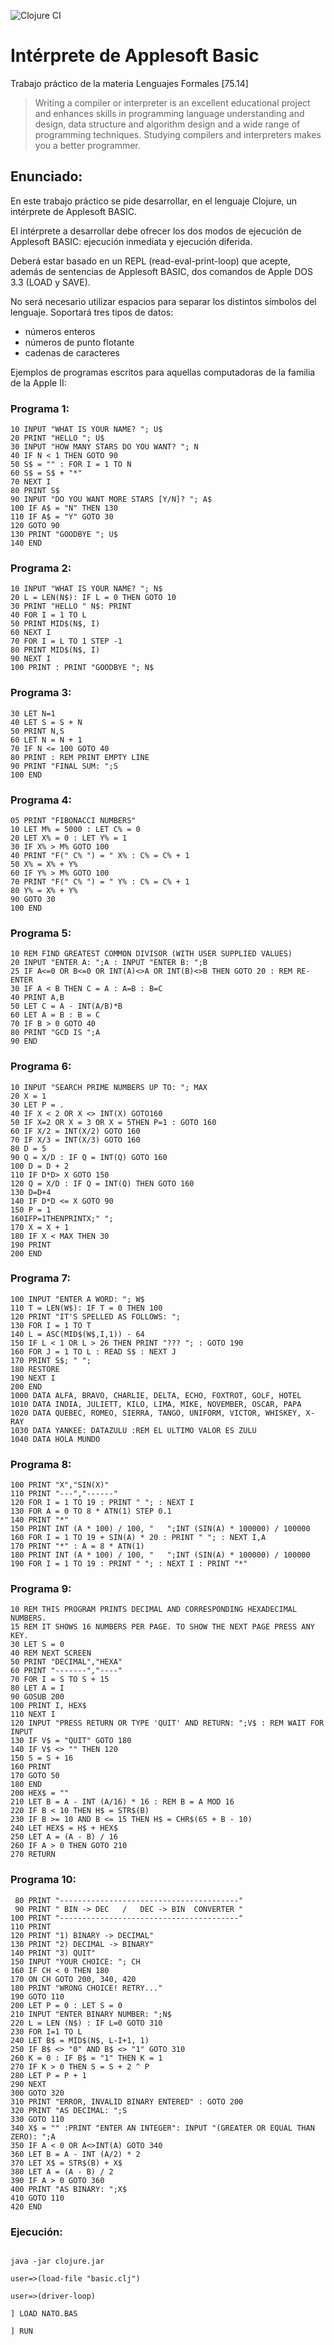![Clojure CI](https://github.com/Lukas-De-Angelis-Riva/Interprete-de-ApplesoftBasic/workflows/Clojure%20CI/badge.svg)

# Intérprete de Applesoft Basic

Trabajo práctico de la materia Lenguajes Formales [75.14]

> Writing a compiler or interpreter is an excellent educational project and enhances skills in programming language understanding and design, data structure and algorithm design and a wide range of programming techniques. Studying compilers and interpreters makes you a better programmer.

## Enunciado:
En este trabajo práctico se pide desarrollar, en el lenguaje Clojure, un intérprete de Applesoft BASIC.

El intérprete a desarrollar debe ofrecer los dos modos de ejecución de Applesoft BASIC: ejecución inmediata y ejecución diferida.

Deberá estar basado en un REPL (read-eval-print-loop) que acepte, además de sentencias de Applesoft BASIC, dos comandos de Apple DOS 3.3 (LOAD y SAVE).

No será necesario utilizar espacios para separar los distintos símbolos del lenguaje.
Soportará tres tipos de datos:
* números enteros
* números de punto flotante
* cadenas de caracteres



Ejemplos de programas escritos para aquellas computadoras de la familia de la Apple II:

### Programa 1:
```bas
10 INPUT "WHAT IS YOUR NAME? "; U$
20 PRINT "HELLO "; U$
30 INPUT "HOW MANY STARS DO YOU WANT? "; N
40 IF N < 1 THEN GOTO 90
50 S$ = "" : FOR I = 1 TO N
60 S$ = S$ + "*"
70 NEXT I
80 PRINT S$
90 INPUT "DO YOU WANT MORE STARS [Y/N]? "; A$
100 IF A$ = "N" THEN 130
110 IF A$ = "Y" GOTO 30
120 GOTO 90
130 PRINT "GOODBYE "; U$
140 END
```

### Programa 2:
```bas
10 INPUT "WHAT IS YOUR NAME? "; N$
20 L = LEN(N$): IF L = 0 THEN GOTO 10 
30 PRINT "HELLO " N$: PRINT
40 FOR I = 1 TO L 
50 PRINT MID$(N$, I)
60 NEXT I
70 FOR I = L TO 1 STEP -1 
80 PRINT MID$(N$, I)
90 NEXT I
100 PRINT : PRINT "GOODBYE "; N$
```

### Programa 3:
```bas
30 LET N=1
40 LET S = S + N
50 PRINT N,S
60 LET N = N + 1
70 IF N <= 100 GOTO 40
80 PRINT : REM PRINT EMPTY LINE
90 PRINT "FINAL SUM: ";S
100 END
```

### Programa 4:
```bas
05 PRINT "FIBONACCI NUMBERS"
10 LET M% = 5000 : LET C% = 0
20 LET X% = 0 : LET Y% = 1
30 IF X% > M% GOTO 100
40 PRINT "F(" C% ") = " X% : C% = C% + 1
50 X% = X% + Y%
60 IF Y% > M% GOTO 100
70 PRINT "F(" C% ") = " Y% : C% = C% + 1
80 Y% = X% + Y%
90 GOTO 30
100 END
```

### Programa 5:
```bas
10 REM FIND GREATEST COMMON DIVISOR (WITH USER SUPPLIED VALUES)
20 INPUT "ENTER A: ";A : INPUT "ENTER B: ";B
25 IF A<=0 OR B<=0 OR INT(A)<>A OR INT(B)<>B THEN GOTO 20 : REM RE-ENTER
30 IF A < B THEN C = A : A=B : B=C
40 PRINT A,B
50 LET C = A - INT(A/B)*B
60 LET A = B : B = C
70 IF B > 0 GOTO 40
80 PRINT "GCD IS ";A
90 END
```

### Programa 6:
```bas
10 INPUT "SEARCH PRIME NUMBERS UP TO: "; MAX
20 X = 1
30 LET P = .
40 IF X < 2 OR X <> INT(X) GOTO160
50 IF X=2 OR X = 3 OR X = 5THEN P=1 : GOTO 160
60 IF X/2 = INT(X/2) GOTO 160
70 IF X/3 = INT(X/3) GOTO 160
80 D = 5
90 Q = X/D : IF Q = INT(Q) GOTO 160
100 D = D + 2
110 IF D*D> X GOTO 150
120 Q = X/D : IF Q = INT(Q) THEN GOTO 160
130 D=D+4
140 IF D*D <= X GOTO 90
150 P = 1
160IFP=1THENPRINTX;" ";
170 X = X + 1
180 IF X < MAX THEN 30
190 PRINT
200 END
```

### Programa 7:
```bas
100 INPUT "ENTER A WORD: "; W$
110 T = LEN(W$): IF T = 0 THEN 100 
120 PRINT "IT'S SPELLED AS FOLLOWS: ";
130 FOR I = 1 TO T
140 L = ASC(MID$(W$,I,1)) - 64
150 IF L < 1 OR L > 26 THEN PRINT "??? "; : GOTO 190
160 FOR J = 1 TO L : READ S$ : NEXT J
170 PRINT S$; " ";
180 RESTORE
190 NEXT I
200 END
1000 DATA ALFA, BRAVO, CHARLIE, DELTA, ECHO, FOXTROT, GOLF, HOTEL
1010 DATA INDIA, JULIETT, KILO, LIMA, MIKE, NOVEMBER, OSCAR, PAPA
1020 DATA QUEBEC, ROMEO, SIERRA, TANGO, UNIFORM, VICTOR, WHISKEY, X-RAY
1030 DATA YANKEE: DATAZULU :REM EL ULTIMO VALOR ES ZULU 
1040 DATA HOLA MUNDO
```

### Programa 8:
```bas
100 PRINT "X","SIN(X)"
110 PRINT "---","------"
120 FOR I = 1 TO 19 : PRINT " "; : NEXT I
130 FOR A = 0 TO 8 * ATN(1) STEP 0.1
140 PRINT "*"
150 PRINT INT (A * 100) / 100, "   ";INT (SIN(A) * 100000) / 100000
160 FOR I = 1 TO 19 + SIN(A) * 20 : PRINT " "; : NEXT I,A
170 PRINT "*" : A = 8 * ATN(1)
180 PRINT INT (A * 100) / 100, "   ";INT (SIN(A) * 100000) / 100000
190 FOR I = 1 TO 19 : PRINT " "; : NEXT I : PRINT "*"
```

### Programa 9:
```bas
10 REM THIS PROGRAM PRINTS DECIMAL AND CORRESPONDING HEXADECIMAL NUMBERS.
15 REM IT SHOWS 16 NUMBERS PER PAGE. TO SHOW THE NEXT PAGE PRESS ANY KEY.
30 LET S = 0
40 REM NEXT SCREEN
50 PRINT "DECIMAL","HEXA"
60 PRINT "-------","----"
70 FOR I = S TO S + 15 
80 LET A = I
90 GOSUB 200
100 PRINT I, HEX$
110 NEXT I
120 INPUT "PRESS RETURN OR TYPE 'QUIT' AND RETURN: ";V$ : REM WAIT FOR INPUT
130 IF V$ = "QUIT" GOTO 180
140 IF V$ <> "" THEN 120
150 S = S + 16
160 PRINT
170 GOTO 50
180 END
200 HEX$ = ""  
210 LET B = A - INT (A/16) * 16 : REM B = A MOD 16
220 IF B < 10 THEN H$ = STR$(B)
230 IF B >= 10 AND B <= 15 THEN H$ = CHR$(65 + B - 10)
240 LET HEX$ = H$ + HEX$
250 LET A = (A - B) / 16
260 IF A > 0 THEN GOTO 210
270 RETURN
```

### Programa 10:
```bas
 80 PRINT "----------------------------------------"
 90 PRINT " BIN -> DEC   /   DEC -> BIN  CONVERTER "
100 PRINT "----------------------------------------"
110 PRINT
120 PRINT "1) BINARY -> DECIMAL"
130 PRINT "2) DECIMAL -> BINARY"
140 PRINT "3) QUIT"
150 INPUT "YOUR CHOICE: "; CH
160 IF CH < 0 THEN 180
170 ON CH GOTO 200, 340, 420
180 PRINT "WRONG CHOICE! RETRY..."
190 GOTO 110
200 LET P = 0 : LET S = 0
210 INPUT "ENTER BINARY NUMBER: ";N$
220 L = LEN (N$) : IF L=0 GOTO 310
230 FOR I=1 TO L
240 LET B$ = MID$(N$, L-I+1, 1)
250 IF B$ <> "0" AND B$ <> "1" GOTO 310
260 K = 0 : IF B$ = "1" THEN K = 1
270 IF K > 0 THEN S = S + 2 ^ P
280 LET P = P + 1
290 NEXT
300 GOTO 320
310 PRINT "ERROR, INVALID BINARY ENTERED" : GOTO 200
320 PRINT "AS DECIMAL: ";S
330 GOTO 110
340 X$ = "" :PRINT "ENTER AN INTEGER": INPUT "(GREATER OR EQUAL THAN ZERO): ";A
350 IF A < 0 OR A<>INT(A) GOTO 340
360 LET B = A - INT (A/2) * 2
370 LET X$ = STR$(B) + X$
380 LET A = (A - B) / 2
390 IF A > 0 GOTO 360
400 PRINT "AS BINARY: ";X$
410 GOTO 110
420 END
```

### Ejecución:
```

java -jar clojure.jar

user=>(load-file "basic.clj")

user=>(driver-loop)

] LOAD NATO.BAS

] RUN
```
